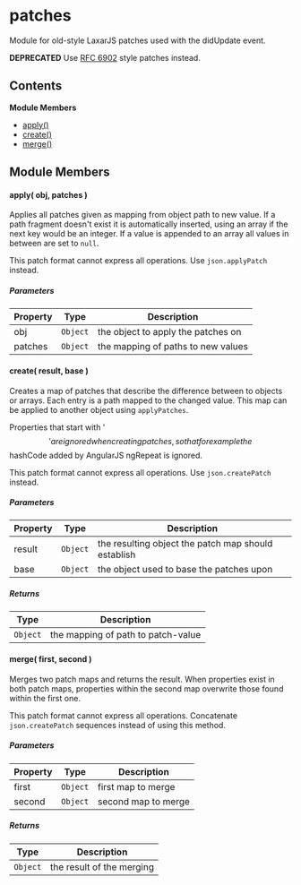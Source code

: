 
# <a id="patches"></a>patches

Module for old-style LaxarJS patches used with the didUpdate event.

**DEPRECATED** Use [RFC 6902](https://tools.ietf.org/html/rfc6902) style patches instead.

## Contents

**Module Members**

- [apply()](#apply)
- [create()](#create)
- [merge()](#merge)

## Module Members

#### <a id="apply"></a>apply( obj, patches )

Applies all patches given as mapping from object path to new value. If a path fragment doesn't exist
it is automatically inserted, using an array if the next key would be an integer. If a value is
appended to an array all values in between are set to `null`.

This patch format cannot express all operations. Use `json.applyPatch` instead.

##### Parameters

| Property | Type | Description |
| -------- | ---- | ----------- |
| obj | `Object` |  the object to apply the patches on |
| patches | `Object` |  the mapping of paths to new values |

#### <a id="create"></a>create( result, base )

Creates a map of patches that describe the difference between to objects or arrays. Each entry is a
path mapped to the changed value. This map can be applied to another object using `applyPatches`.

Properties that start with '$$' are ignored when creating patches, so that for example the $$hashCode
added by AngularJS ngRepeat is ignored.

This patch format cannot express all operations. Use `json.createPatch` instead.

##### Parameters

| Property | Type | Description |
| -------- | ---- | ----------- |
| result | `Object` |  the resulting object the patch map should establish |
| base | `Object` |  the object used to base the patches upon |

##### Returns

| Type | Description |
| ---- | ----------- |
| `Object` |  the mapping of path to patch-value |

#### <a id="merge"></a>merge( first, second )

Merges two patch maps and returns the result. When properties exist in both patch maps, properties
within the second map overwrite those found within the first one.

This patch format cannot express all operations.
Concatenate `json.createPatch` sequences instead of using this method.

##### Parameters

| Property | Type | Description |
| -------- | ---- | ----------- |
| first | `Object` |  first map to merge |
| second | `Object` |  second map to merge |

##### Returns

| Type | Description |
| ---- | ----------- |
| `Object` |  the result of the merging |
